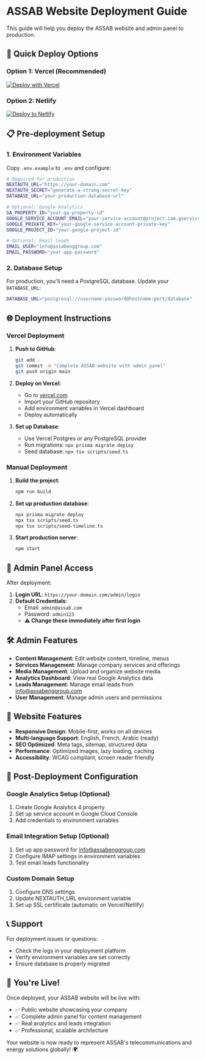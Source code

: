 # ASSAB Website Deployment Guide

This guide will help you deploy the ASSAB website and admin panel to production.

## 🚀 Quick Deploy Options

### Option 1: Vercel (Recommended)
[![Deploy with Vercel](https://vercel.com/button)](https://vercel.com/new/clone)

### Option 2: Netlify
[![Deploy to Netlify](https://www.netlify.com/img/deploy/button.svg)](https://app.netlify.com/start/deploy)

## 📋 Pre-deployment Setup

### 1. Environment Variables
Copy `.env.example` to `.env` and configure:

```bash
# Required for production
NEXTAUTH_URL="https://your-domain.com"
NEXTAUTH_SECRET="generate-a-strong-secret-key"
DATABASE_URL="your-production-database-url"

# Optional: Google Analytics
GA_PROPERTY_ID="your-ga-property-id"
GOOGLE_SERVICE_ACCOUNT_EMAIL="your-service-account@project.iam.gserviceaccount.com"
GOOGLE_PRIVATE_KEY="your-google-service-account-private-key"
GOOGLE_PROJECT_ID="your-google-project-id"

# Optional: Email leads
EMAIL_USER="info@assabenggroup.com"
EMAIL_PASSWORD="your-app-password"
```

### 2. Database Setup

For production, you'll need a PostgreSQL database. Update your `DATABASE_URL`:

```bash
DATABASE_URL="postgresql://username:password@hostname:port/database"
```

## 🌐 Deployment Instructions

### Vercel Deployment

1. **Push to GitHub**:
   ```bash
   git add .
   git commit -m "Complete ASSAB website with admin panel"
   git push origin main
   ```

2. **Deploy on Vercel**:
   - Go to [vercel.com](https://vercel.com)
   - Import your GitHub repository
   - Add environment variables in Vercel dashboard
   - Deploy automatically

3. **Set up Database**:
   - Use Vercel Postgres or any PostgreSQL provider
   - Run migrations: `npx prisma migrate deploy`
   - Seed database: `npx tsx scripts/seed.ts`

### Manual Deployment

1. **Build the project**:
   ```bash
   npm run build
   ```

2. **Set up production database**:
   ```bash
   npx prisma migrate deploy
   npx tsx scripts/seed.ts
   npx tsx scripts/seed-timeline.ts
   ```

3. **Start production server**:
   ```bash
   npm start
   ```

## 🔐 Admin Panel Access

After deployment:

1. **Login URL**: `https://your-domain.com/admin/login`
2. **Default Credentials**:
   - Email: `admin@assab.com`
   - Password: `admin123`
   - **⚠️ Change these immediately after first login**

## 🛠 Admin Features

- **Content Management**: Edit website content, timeline, menus
- **Services Management**: Manage company services and offerings
- **Media Management**: Upload and organize website media
- **Analytics Dashboard**: View real Google Analytics data
- **Leads Management**: Manage email leads from info@assabenggroup.com
- **User Management**: Manage admin users and permissions

## 📱 Website Features

- **Responsive Design**: Mobile-first, works on all devices
- **Multi-language Support**: English, French, Arabic (ready)
- **SEO Optimized**: Meta tags, sitemap, structured data
- **Performance**: Optimized images, lazy loading, caching
- **Accessibility**: WCAG compliant, screen reader friendly

## 🔧 Post-Deployment Configuration

### Google Analytics Setup (Optional)
1. Create Google Analytics 4 property
2. Set up service account in Google Cloud Console
3. Add credentials to environment variables

### Email Integration Setup (Optional)
1. Set up app password for info@assabenggroup.com
2. Configure IMAP settings in environment variables
3. Test email leads functionality

### Custom Domain Setup
1. Configure DNS settings
2. Update NEXTAUTH_URL environment variable
3. Set up SSL certificate (automatic on Vercel/Netlify)

## 📞 Support

For deployment issues or questions:
- Check the logs in your deployment platform
- Verify environment variables are set correctly
- Ensure database is properly migrated

## 🎉 You're Live!

Once deployed, your ASSAB website will be live with:
- ✅ Public website showcasing your company
- ✅ Complete admin panel for content management
- ✅ Real analytics and leads integration
- ✅ Professional, scalable architecture

Your website is now ready to represent ASSAB's telecommunications and energy solutions globally! 🌍